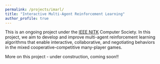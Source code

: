```yaml
---
permalink: /projects/imarl/
title: "Interactive Multi-Agent Reinforcement Learning"
author_profile: true
---
```


This is an ongoing project under the [IEEE NITK](https://github.com/IEEE-NITK) Computer Society. In this project, we aim to develop and improve multi-agent reinforcement learning algorithms that enable interactive, collaborative, and negotiating behaviors in the mixed cooperative-competitive many-player games.

More on this project - under construction, coming soon!!